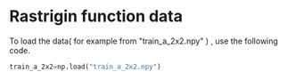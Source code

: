 # Rastrigin function data

To load the data( for example from "train_a_2x2.npy" ) , use the following code.

```python
train_a_2x2=np.load("train_a_2x2.npy")
```